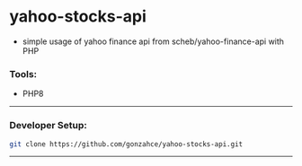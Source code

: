 # yahoo-stocks-api
- simple usage of yahoo finance api from scheb/yahoo-finance-api with PHP

### Tools:
- PHP8
---

### Developer Setup:
```bash
git clone https://github.com/gonzahce/yahoo-stocks-api.git
```
---
